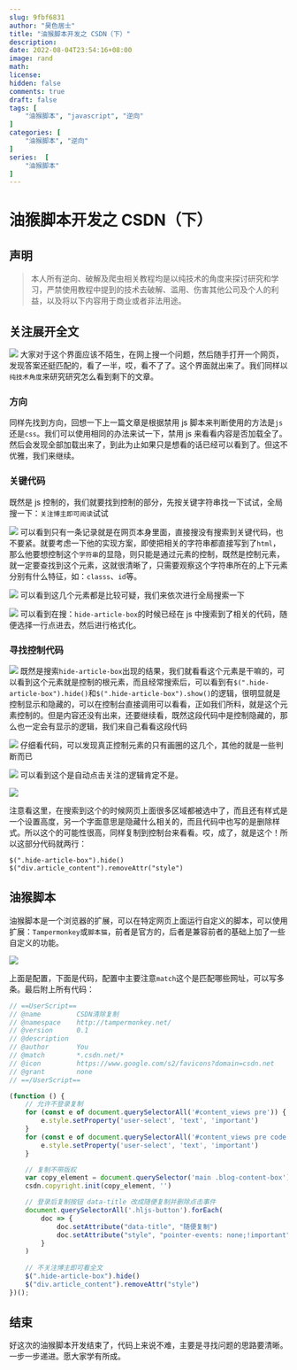 ```yaml
---
slug: 9fbf6831
author: "昊色居士"
title: "油猴脚本开发之 CSDN（下）"
description: 
date: 2022-08-04T23:54:16+08:00
image: rand
math: 
license: 
hidden: false
comments: true
draft: false
tags: [
    "油猴脚本", "javascript", "逆向"
]
categories: [
    "油猴脚本", "逆向"
]
series:  [
    "油猴脚本"
]
---
```


# 油猴脚本开发之 CSDN（下）

## 声明

> 本人所有逆向、破解及爬虫相关教程均是以纯技术的角度来探讨研究和学习，严禁使用教程中提到的技术去破解、滥用、伤害其他公司及个人的利益，以及将以下内容用于商业或者非法用途。

## 关注展开全文

![](https://files.mdnice.com/user/29990/d05a3c03-c845-4e27-bcd4-d30fed90e34a.png)
大家对于这个界面应该不陌生，在网上搜一个问题，然后随手打开一个网页，发现答案还挺匹配的，看了一半，哎，看不了了。这个界面就出来了。我们同样以`纯技术角度`来研究研究怎么看到剩下的文章。

### 方向

同样先找到方向，回想一下上一篇文章是根据禁用 js 脚本来判断使用的方法是`js`还是`css`。我们可以使用相同的办法来试一下，禁用 js 来看看内容是否加载全了。然后会发现全部加载出来了，到此为止如果只是想看的话已经可以看到了。但这不优雅，我们来继续。

### 关键代码

既然是 js 控制的，我们就要找到控制的部分，先按关键字符串找一下试试，全局搜一下：`关注博主即可阅读`试试

![](https://files.mdnice.com/user/29990/f0a9eda7-699d-4ccb-8ef4-9ba1ec1dfa27.png)
可以看到只有一条记录就是在网页本身里面，直接搜没有搜索到关键代码，也不要紧。就要考虑一下他的实现方案，即使把相关的字符串都直接写到了`html`，那么他要想控制这个`字符串`的显隐，则只能是通过元素的控制，既然是控制元素，就一定要查找到这个元素，这就很清晰了，只需要观察这个字符串所在的上下元素分别有什么特征，如：`classs`、`id`等。

![](https://files.mdnice.com/user/29990/cd615da0-9c4e-4285-8863-af15039b136a.png)
可以看到这几个元素都是比较可疑，我们来依次进行全局搜索一下

![](https://files.mdnice.com/user/29990/c1c2406e-4eb5-4b54-aaa7-c1a7d21cc6ee.png)
可以看到在搜：`hide-article-box`的时候已经在 js 中搜索到了相关的代码，随便选择一行点进去，然后进行格式化。

### 寻找控制代码

![](https://files.mdnice.com/user/29990/74e126bf-4053-4af9-8b05-da3fee68903c.png)
既然是搜索`hide-article-box`出现的结果，我们就看看这个元素是干嘛的，可以看到这个元素就是控制的根元素，而且经常搜索后，可以看到有`$(".hide-article-box").hide()`和`$(".hide-article-box").show()`的逻辑，很明显就是控制显示和隐藏的，可以在控制台直接调用可以看看，正如我们所料，就是这个元素控制的。但是内容还没有出来，还要继续看，既然这段代码中是控制隐藏的，那么也一定会有显示的逻辑，我们来自己看看这段代码

![](https://files.mdnice.com/user/29990/527a5b6b-9a55-4065-965e-8c3ca999076d.png)
仔细看代码，可以发现真正控制元素的只有画圈的这几个，其他的就是一些判断而已

![](https://files.mdnice.com/user/29990/bae146c7-189d-47f4-b9c3-54b560335b90.png)
可以看到这个是自动点击关注的逻辑肯定不是。

![](https://files.mdnice.com/user/29990/6b8c068e-7c80-4c78-8b0a-887db48edb70.png)

注意看这里，在搜索到这个的时候网页上面很多区域都被选中了，而且还有样式是一个设置高度，另一个字面意思是隐藏什么相关的，而且代码中也写的是删除样式。所以这个的可能性很高，同样复制到控制台来看看。哎，成了，就是这个！所以这部分代码就两行：
```
$(".hide-article-box").hide()
$("div.article_content").removeAttr("style")
```

## 油猴脚本
油猴脚本是一个浏览器的扩展，可以在特定网页上面运行自定义的脚本，可以使用扩展：`Tampermonkey`或`脚本猫`，前者是官方的，后者是兼容前者的基础上加了一些自定义的功能。

![](https://files.mdnice.com/user/29990/143dc745-9d21-4952-8b1a-d752c6d1edeb.png)

上面是配置，下面是代码，配置中主要注意`match`这个是匹配哪些网址，可以写多条。最后附上所有代码：
```javascript
// ==UserScript==
// @name         CSDN清除复制
// @namespace    http://tampermonkey.net/
// @version      0.1
// @description  
// @author       You
// @match        *.csdn.net/*
// @icon         https://www.google.com/s2/favicons?domain=csdn.net
// @grant        none
// ==/UserScript==

(function () {
    // 允许不登录复制
    for (const e of document.querySelectorAll('#content_views pre')) {
        e.style.setProperty('user-select', 'text', 'important')
    }
    for (const e of document.querySelectorAll('#content_views pre code')) {
        e.style.setProperty('user-select', 'text', 'important')
    }

    // 复制不带版权
    var copy_element = document.querySelector('main .blog-content-box')
    csdn.copyright.init(copy_element, '')

    // 登录后复制按钮 data-title 改成随便复制并删除点击事件
    document.querySelectorAll('.hljs-button').forEach(
        doc => {
            doc.setAttribute("data-title", "随便复制")
            doc.setAttribute("style", "pointer-events: none;!important")
        }
    )
    
    // 不关注博主即可看全文
    $(".hide-article-box").hide()
    $("div.article_content").removeAttr("style")
})();
```

## 结束
好这次的油猴脚本开发结束了，代码上来说不难，主要是寻找问题的思路要清晰。一步一步递进。愿大家学有所成。